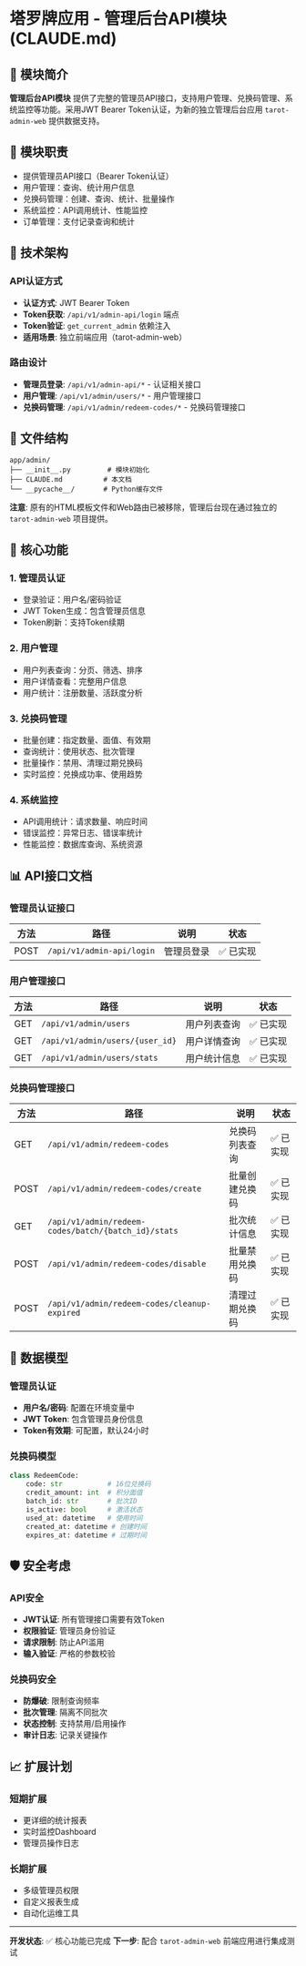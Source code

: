 # 塔罗牌应用 - 管理后台API模块 (CLAUDE.md)

## 📖 模块简介

**管理后台API模块** 提供了完整的管理员API接口，支持用户管理、兑换码管理、系统监控等功能。采用JWT Bearer Token认证，为新的独立管理后台应用 `tarot-admin-web` 提供数据支持。

## 🎯 模块职责

- 提供管理员API接口（Bearer Token认证）
- 用户管理：查询、统计用户信息
- 兑换码管理：创建、查询、统计、批量操作
- 系统监控：API调用统计、性能监控
- 订单管理：支付记录查询和统计

## 🔧 技术架构

### API认证方式
- **认证方式**: JWT Bearer Token
- **Token获取**: `/api/v1/admin-api/login` 端点
- **Token验证**: `get_current_admin` 依赖注入
- **适用场景**: 独立前端应用（tarot-admin-web）

### 路由设计
- **管理员登录**: `/api/v1/admin-api/*` - 认证相关接口
- **用户管理**: `/api/v1/admin/users/*` - 用户管理接口
- **兑换码管理**: `/api/v1/admin/redeem-codes/*` - 兑换码管理接口

## 📁 文件结构

```
app/admin/
├── __init__.py         # 模块初始化
├── CLAUDE.md          # 本文档
└── __pycache__/       # Python缓存文件
```

**注意**: 原有的HTML模板文件和Web路由已被移除，管理后台现在通过独立的 `tarot-admin-web` 项目提供。

## 🚀 核心功能

### 1. 管理员认证
- 登录验证：用户名/密码验证
- JWT Token生成：包含管理员信息
- Token刷新：支持Token续期

### 2. 用户管理
- 用户列表查询：分页、筛选、排序
- 用户详情查看：完整用户信息
- 用户统计：注册数量、活跃度分析

### 3. 兑换码管理
- 批量创建：指定数量、面值、有效期
- 查询统计：使用状态、批次管理
- 批量操作：禁用、清理过期兑换码
- 实时监控：兑换成功率、使用趋势

### 4. 系统监控
- API调用统计：请求数量、响应时间
- 错误监控：异常日志、错误率统计
- 性能监控：数据库查询、系统资源

## 📊 API接口文档

### 管理员认证接口

| 方法 | 路径 | 说明 | 状态 |
|------|------|------|------|
| POST | `/api/v1/admin-api/login` | 管理员登录 | ✅ 已实现 |

### 用户管理接口

| 方法 | 路径 | 说明 | 状态 |
|------|------|------|------|
| GET | `/api/v1/admin/users` | 用户列表查询 | ✅ 已实现 |
| GET | `/api/v1/admin/users/{user_id}` | 用户详情查询 | ✅ 已实现 |
| GET | `/api/v1/admin/users/stats` | 用户统计信息 | ✅ 已实现 |

### 兑换码管理接口

| 方法 | 路径 | 说明 | 状态 |
|------|------|------|------|
| GET | `/api/v1/admin/redeem-codes` | 兑换码列表查询 | ✅ 已实现 |
| POST | `/api/v1/admin/redeem-codes/create` | 批量创建兑换码 | ✅ 已实现 |
| GET | `/api/v1/admin/redeem-codes/batch/{batch_id}/stats` | 批次统计信息 | ✅ 已实现 |
| POST | `/api/v1/admin/redeem-codes/disable` | 批量禁用兑换码 | ✅ 已实现 |
| POST | `/api/v1/admin/redeem-codes/cleanup-expired` | 清理过期兑换码 | ✅ 已实现 |

## 🔑 数据模型

### 管理员认证
- **用户名/密码**: 配置在环境变量中
- **JWT Token**: 包含管理员身份信息
- **Token有效期**: 可配置，默认24小时

### 兑换码模型
```python
class RedeemCode:
    code: str           # 16位兑换码
    credit_amount: int  # 积分面值
    batch_id: str       # 批次ID
    is_active: bool     # 激活状态
    used_at: datetime   # 使用时间
    created_at: datetime # 创建时间
    expires_at: datetime # 过期时间
```

## 🛡️ 安全考虑

### API安全
- **JWT认证**: 所有管理接口需要有效Token
- **权限验证**: 管理员身份验证
- **请求限制**: 防止API滥用
- **输入验证**: 严格的参数校验

### 兑换码安全
- **防爆破**: 限制查询频率
- **批次管理**: 隔离不同批次
- **状态控制**: 支持禁用/启用操作
- **审计日志**: 记录关键操作

## 📈 扩展计划

### 短期扩展
- 更详细的统计报表
- 实时监控Dashboard
- 管理员操作日志

### 长期扩展
- 多级管理员权限
- 自定义报表生成
- 自动化运维工具

---

**开发状态**: ✅ 核心功能已完成
**下一步**: 配合 `tarot-admin-web` 前端应用进行集成测试